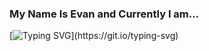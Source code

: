 ### My Name Is Evan and Currently I am...

[![Typing SVG](https://readme-typing-svg.demolab.com/?lines=Wishing+You+A+Happy+Halloween;Living+In+Vancouver,+BC;Working+With+Lighthouse+Labs;Learning+GIS;Playing+and+Writing+New+Music;Taking+Applied+IoT;Loving+Obsidian;Perfecting+My+Kombucha+Recipe;Taking+Forestry;Open+To+Connect+-+Say+Hi!)](https://git.io/typing-svg)


<!--
**evanquirk/evanquirk** is a ✨ _special_ ✨ repository because its `README.md` (this file) appears on your GitHub profile.

Here are some ideas to get you started:

- 🔭 I’m currently working on ...
- 🌱 I’m currently learning ...
- 👯 I’m looking to collaborate on ...
- 🤔 I’m looking for help with ...
- 💬 Ask me about ...
- 📫 How to reach me: ...
- 😄 Pronouns: ...
- ⚡ Fun fact: ...
-->
